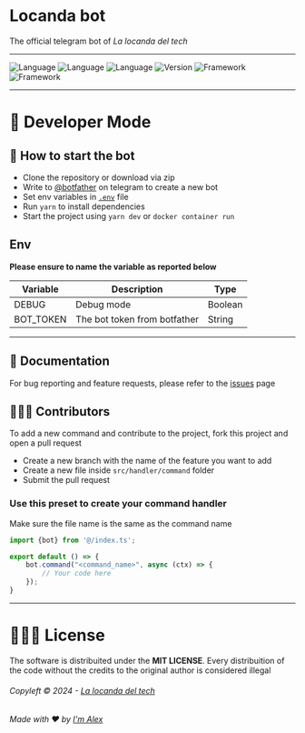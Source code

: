 # Locanda bot

The official telegram bot of *La locanda del tech*

----------------------------------------------------------------------

![Language](https://img.shields.io/badge/Typescript-5.4.5-3178C6?logo=typescript&logoColor=FFF)
![Language](https://img.shields.io/badge/Node-20.14.0-339933?logo=node.js&logoColor=FFF)
![Language](https://img.shields.io/badge/Docker-1.5.2-0092E6?logo=docker&logoColor=FFF)
![Version](https://img.shields.io/badge/Version-0.0.1-brightgreen?logo=github&logoColor=FFF)
![Framework](https://img.shields.io/badge/powered_by-grammy-009DCA?logo=telegram&logoColor=FFF)
![Framework](https://img.shields.io/badge/Telegram_Bot_API-7.4-32A7D9?logo=telegram&logoColor=FFF)

----------------------------------------------------------------------

# 🔨 Developer Mode

## 🤖 How to start the bot

- Clone the repository or download via zip
- Write to [@botfather](https://telegram.me/BotFather) on telegram to create a new bot
- Set env variables in [`.env`](#env) file
- Run `yarn` to install dependencies
- Start the project using `yarn dev` or `docker container run`

## Env

**Please ensure to name the variable as reported below**

| Variable  | Description                  | Type    |
|-----------|------------------------------|---------|
| DEBUG     | Debug mode                   | Boolean |
| BOT_TOKEN | The bot token from botfather | String  |

----------------------------------------------------------------------

## 📖 Documentation

For bug reporting and feature requests, please refer to the [issues](https://github.com/La-Locanda-Del-Tech/locanda-bot/issues) page

## 👨🏻‍💻 Contributors

To add a new command and contribute to the project, fork this project and open a pull request

- Create a new branch with the name of the feature you want to add
- Create a new file inside `src/handler/command` folder
- Submit the pull request 

### Use this preset to create your command handler

Make sure the file name is the same as the command name

```typescript
import {bot} from '@/index.ts';

export default () => {
    bot.command("<command_name>", async (ctx) => {
        // Your code here
    });
}
```
----------------------------------------------------------------------

# 🧑🏻‍⚖️ License

The software is distribuited under the **MIT LICENSE**.
Every distribuition of the code without the credits to the original author is considered illegal

###### Copyleft &copy; 2024 - [La locanda del tech](https://t.me/+mqQJQ9BqKOViMmVk)
###### Made with ❤️ by [I'm Alex](https://github.com/ImAl3x03)
